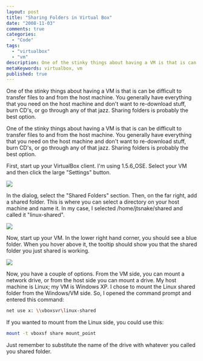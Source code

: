 ```yaml
---
layout: post
title: "Sharing Folders in Virtual Box"
date: "2008-11-03"
comments: true
categories:
  - "Code"
tags:
  - "virtualbox"
  - "vm"
description: One of the stinky things about having a VM is that is can be difficult to transfer files to and from the host machine.  You generally have everything that y
metaKeywords: virtualbox, vm
published: true
---
```


One of the stinky things about having a VM is that is can be difficult to transfer files to and from the host machine.  You generally have everything that you need on the host machine and don't want to re-download stuff, burn CD's, or go through any of that jazz.  Sharing folders is probably the best option.

<!--more-->

One of the stinky things about having a VM is that is can be difficult to transfer files to and from the host machine.  You generally have everything that you need on the host machine and don't want to re-download stuff, burn CD's, or go through any of that jazz.  Sharing folders is probably the best option.

First, start up your VirtualBox client.  I'm using 1.5.6_OSE.  Select your VM and then click the large "Settings" button.

<img src="http://lh4.ggpht.com/_5XZCKcD6--c/SQ9oMOWw6AI/AAAAAAAAEjc/Ev3u68fKLPY/s800/settings.png" />

In the dialog, select the "Shared Folders" section.  Then, on the far right, add a shared folder.  This is where you can select a directory on your host machine and name it.  In my case, I selected /home/jtsnake/shared and called it "linux-shared".

<img src="http://lh3.ggpht.com/_5XZCKcD6--c/SQ9oMdDmegI/AAAAAAAAEjk/Qa1phVO-67U/s800/shared.png" />

Now, start up your VM.  In the lower right hand corner, you should see a blue folder.  When you hover above it, the tooltip should show you that the shared folder you just shared is working.

<img src="http://lh5.ggpht.com/_5XZCKcD6--c/SQ9oM_IqTwI/AAAAAAAAEjs/VTrOslAZyuk/s800/status.png" />

Now, you have a couple of options.  From the VM side, you can mount a network drive, or from the host side you can mount a drive.  My host machine is Linux; my VM is Windows XP.  I chose to mount the Linux shared folder from the Windows/VM side.  So, I opened the command prompt and entered this command:

```bash
net use x: \\vboxsvr\linux-shared
```

If you wanted to mount from the Linux side, you could use this:

```bash
mount -t vboxsf share mount_point
```

Just remember to substitute the name of the drive with whatever you called you shared folder.

  
